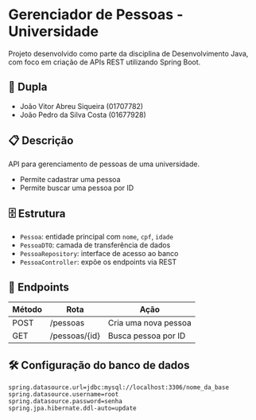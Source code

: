 # Gerenciador de Pessoas - Universidade

Projeto desenvolvido como parte da disciplina de Desenvolvimento Java, com foco em criação de APIs REST utilizando Spring Boot.

## 👥 Dupla
- João Vitor Abreu Siqueira (01707782)
- João Pedro da Silva Costa (01677928)
## 📋 Descrição
API para gerenciamento de pessoas de uma universidade.

- Permite cadastrar uma pessoa
- Permite buscar uma pessoa por ID

## 🗄️ Estrutura

- `Pessoa`: entidade principal com `nome`, `cpf`, `idade`
- `PessoaDTO`: camada de transferência de dados
- `PessoaRepository`: interface de acesso ao banco
- `PessoaController`: expõe os endpoints via REST

## 🔗 Endpoints

| Método | Rota         | Ação                      |
|--------|--------------|---------------------------|
| POST   | /pessoas     | Cria uma nova pessoa      |
| GET    | /pessoas/{id}| Busca pessoa por ID       |

## 🛠️ Configuração do banco de dados

```properties
spring.datasource.url=jdbc:mysql://localhost:3306/nome_da_base
spring.datasource.username=root
spring.datasource.password=senha
spring.jpa.hibernate.ddl-auto=update
